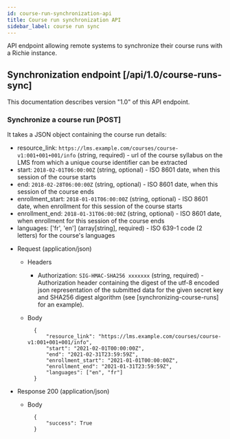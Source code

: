 ```yaml
---
id: course-run-synchronization-api
title: Course run synchronization API
sidebar_label: course run sync
---
```


API endpoint allowing remote systems to synchronize their course runs with a Richie instance.

## Synchronization endpoint [/api/1.0/course-runs-sync]

This documentation describes version "1.0" of this API endpoint.

### Synchronize a course run [POST]

It takes a JSON object containing the course run details:

- resource_link: `https://lms.example.com/courses/course-v1:001+001+001/info` (string, required) -
  url of the course syllabus on the LMS from which a unique course identifier can be extracted
- start: `2018-02-01T06:00:00Z` (string, optional) - ISO 8601 date, when this session of the
  course starts
- end: `2018-02-28T06:00:00Z` (string, optional) - ISO 8601 date, when this session of the course
  ends
- enrollment_start: `2018-01-01T06:00:00Z` (string, optional) - ISO 8601 date, when enrollment
  for this session of the course starts
- enrollment_end: `2018-01-31T06:00:00Z` (string, optional) - ISO 8601 date, when enrollment for
  this session of the course ends
- languages: ['fr', 'en'] (array[string], required) - ISO 639-1 code (2 letters) for the course's
  languages


+ Request (application/json)
    + Headers
        + Authorization: `SIG-HMAC-SHA256 xxxxxxx` (string, required) - Authorization header
            containing the digest of the utf-8 encoded json representation of the submitted data
            for the given secret key and SHA256 digest algorithm (see [synchronizing-course-runs]
            for an example).
    + Body

            {
                "resource_link": "https://lms.example.com/courses/course-v1:001+001+001/info",
                "start": "2021-02-01T00:00:00Z",
                "end": "2021-02-31T23:59:59Z",
                "enrollment_start": "2021-01-01T00:00:00Z",
                "enrollment_end": "2021-01-31T23:59:59Z",
                "languages": ["en", "fr"]
            }

+ Response 200 (application/json)

    + Body

            {
                "success": True
            }
